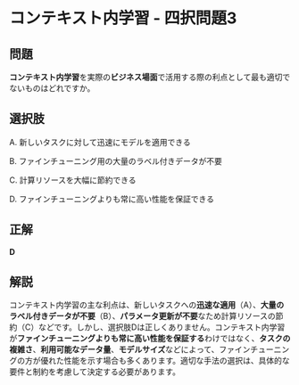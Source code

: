 # コンテキスト内学習 - 四択問題3

## 問題
**コンテキスト内学習**を実際の**ビジネス場面**で活用する際の利点として最も適切でないものはどれですか。

## 選択肢
A. 新しいタスクに対して迅速にモデルを適用できる

B. ファインチューニング用の大量のラベル付きデータが不要

C. 計算リソースを大幅に節約できる

D. ファインチューニングよりも常に高い性能を保証できる

## 正解
**D**

## 解説
コンテキスト内学習の主な利点は、新しいタスクへの**迅速な適用**（A）、**大量のラベル付きデータが不要**（B）、**パラメータ更新が不要**なため計算リソースの節約（C）などです。しかし、選択肢Dは正しくありません。コンテキスト内学習が**ファインチューニングよりも常に高い性能を保証する**わけではなく、**タスクの複雑さ**、**利用可能なデータ量**、**モデルサイズ**などによって、ファインチューニングの方が優れた性能を示す場合も多くあります。適切な手法の選択は、具体的な要件と制約を考慮して決定する必要があります。 
